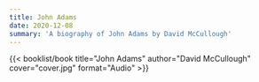 ```yaml
---
title: John Adams
date: 2020-12-08
summary: 'A biography of John Adams by David McCullough'
---
```


{{< booklist/book
title="John Adams"
author="David McCullough"
cover="cover.jpg"
format="Audio" >}}
